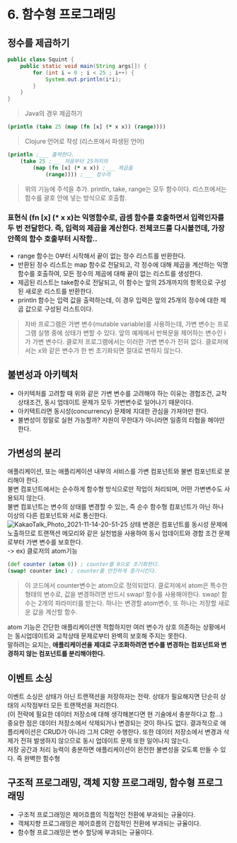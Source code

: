# 6. 함수형 프로그래밍

## 정수를 제곱하기

```Java
public class Squint {
    public static void main(String args[]) {
        for (int i = 0 ; i < 25 ; i++) {
            System.out.println(i*i);
        }
    }
}
```
> Java의 경우 제곱하기

```Clojure
(println (take 25 (map (fn [x] (* x x)) (range))))
```
> Clojure 언어로 작성 (리스프에서 파생된 언어)
```Clojure
(println ;___ 출력한다.
    (take 25 ;___ 처음부터 25까지의
        (map (fn [x] (* x x)) ;___ 제곱을
            (range)))) ;___ 정수의
```
> 위의 기능에 주석을 추가. println, take, range는 모두 함수이다. 리스프에서는 함수를 괄호 안에 넣는 방식으로 호출함.

### 표현식 (fn [x] (* x x)는 익명함수로, 곱셈 함수를 호출하면서 입력인자를 두 번 전달한다. 즉, 입력의 제곱을 계산한다. 전체코드를 다시볼껀데, 가장 안쪽의 함수 호출부터 시작함..
 - range 함수는 0부터 시작해서 끝이 없는 정수 리스트를 반환한다.
 - 반환된 정수 리스트는 map 함수로 전달되고, 각 정수에 대해 제곱을 계산하는 익명 함수를 호출하여, 모든 정수의 제곱에 대해 끝이 없는 리스트를 생성한다.
 - 제곱된 리스트는 take함수로 전달되고, 이 함수는 앞의 25개까지의 항목으로 구성된 새로운 리스트를 반환한다.
 - println 함수는 입력 값을 출력하는데, 이 경우 입력은 앞의 25개의 정수에 대한 제곱 값으로 구성된 리스트이다.

> 자바 프로그램은 가변 변수(mutable variable)를 사용하는데, 가변 변수는 프로그램 실행 중에 상태가 변할 수 있다. 앞의 예제에서 반복문을 제어하는 변수인 i가 가변 변수다. 클로저 프로그램에서는 이러한 가변 변수가 전혀 없다. 클로저에서는 x와 같은 변수가 한 번 초기화되면 절대로 변하지 않는다.

## 불변성과 아키텍처
 - 아키텍처를 고려할 때 위와 같은 가변 변수를 고려해야 하는 이유는 경헙조건, 교착상태조건, 동시 업데이트 문제가 모두 가변변수로 일어나기 때문이다.
 - 아키텍트라면 동시성(concurrency) 문제에 지대한 관심을 가져야만 한다. 
 - 불변성이 정말로 실현 가능할까? 자원이 무한대가 아니라면 일종의 타협을 해야만 한다. 

## 가변성의 분리
애플리케이션, 또는 애플리케이션 내부의 서비스를 가변 컴포넌트와 불변 컴포넌트로 분리해야 한다.  
불변 컴포넌트에서는 순수하게 함수형 방식으로만 작업이 처리되며, 어떤 가변변수도 사용되지 않는다.  
불변 컴포넌트는 변수의 상태를 변경할 수 있는, 즉 순수 함수형 컴포넌트가 아닌 하나 이상의 다른 컴포넌트와 서로 통신한다.  
![KakaoTalk_Photo_2021-11-14-20-51-25](https://user-images.githubusercontent.com/60125719/141679626-d82b94ed-0c11-4941-b9e7-5b782029a4b4.jpeg)
상태 변경은 컴포넌트를 동시성 문제에 노출하므로 트랜잭션 메모리와 같은 실천법을 사용하여 동시 업데이트와 경합 조건 문제로부터 가변 변수를 보호한다.  
-> ex) 클로저의 atom기능
```Clojure
(def counter (atom 0)) ; counter를 0으로 초기화한다.
(swap! counter inc) ; counter를 안전하게 증가시킨다.
```
> 이 코드에서 counter변수는 atom으로 정의되었다. 클로저에서 atom은 특수한 형태의 변수로, 값을 변경하려면 반드시 swap! 함수를 사용해야한다. swap! 함수는 2개의 파라미터를 받는다. 하나는 변경할 atom변수, 또 하나는 저장할 새로운 값을 계산할 함수.  

atom 기능은 간단한 애플리케이션엔 적합하지만 여러 변수가 상호 의존하는 상황에서는 동시업데이트와 교착상태 문제로부터 완벽히 보호해 주지는 못한다.  
말하려는 요지는, **애플리케이션을 제대로 구조화하려면 변수를 변경하는 컴포넌트와 변경하지 않는 컴포넌트를 분리해야한다.**  

## 이벤트 소싱
이벤트 소싱은 상태가 아닌 트랜잭션을 저장하자는 전략. 상태가 필요해지면 단순히 상태의 시작점부터 모든 트랜잭션을 처리한다.  
(이 전략에 필요한 데이터 저장소에 대해 생각해본다면 현 기술에서 충분하다고 함...)  
중요한 점은 데이터 저장소에서 삭제되거나 변경되는 것이 하나도 없다. 결과적으로 애플리케이션은 CRUD가 아니라 그저 CR만 수행한다. 또한 데이터 저장소에서 변경과 삭제가 전혀 발생하지 않으므로 동시 업데이트 문제 또한 일어나지 않는다.  
저장 공간과 처리 능력이 충분하면 애플리케이션이 완전한 불변성을 갖도록 만들 수 있다. 즉 완벽한 함수형

## 구조적 프로그래밍, 객체 지향 프로그래밍, 함수형 프로그래밍
 - 구조적 프로그래밍은 제어흐름의 직접적인 전환에 부과되는 규율이다.
 - 객체지향 프로그래밍은 제어흐름의 간접적인 전환에 부과되는 규율이다.
 - 함수형 프로그래밍은 변수 할당에 부과되는 규율이다.
 







































